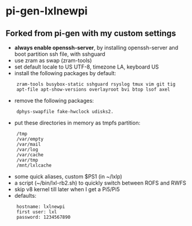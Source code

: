 # pi-gen-lxlnewpi

## Forked from pi-gen with my custom settings

* **always enable openssh-server**, by installing openssh-server and \
  boot partition ssh file, with sshguard
* use zram as swap (zram-tools)
* set default locale to US UTF-8, timezone LA, keyboard US
* install the following packages by default:
```
	zram-tools busybox-static sshguard rsyslog tmux vim git tig
	apt-file apt-show-versions overlayroot bvi btop lsof axel
```
* remove the following packages:
```
	dphys-swapfile fake-hwclock udisks2. 
```
* put these directories in memory as tmpfs partition:
```
	/tmp            
	/var/empty      
	/var/mail       
	/var/log        
	/var/cache      
	/var/tmp        
	/mnt/lxlcache   
```
* some quick aliases, custom $PS1 (in \~/lxlp)
* a script (\~/bin/lxl-rb2.sh) to quickly switch between ROFS and RWFS
* skip v8 kernel till later when I get a Pi5/Pi5
* defaults:
```
	hostname: lxlnewpi
	first user: lxl
	password: 1234567890
```
